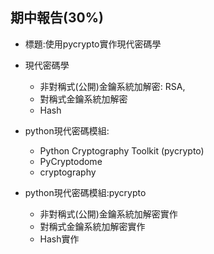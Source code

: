 ## 期中報告(30%)

- 標題:使用pycrypto實作現代密碼學

- 現代密碼學
  - 非對稱式(公開)金鑰系統加解密: RSA,
  - 對稱式金鑰系統加解密
  - Hash
- python現代密碼模組:
  - Python Cryptography Toolkit (pycrypto)
  - PyCryptodome
  - cryptography 
- python現代密碼模組:pycrypto
  - 非對稱式(公開)金鑰系統加解密實作
  - 對稱式金鑰系統加解密實作
  - Hash實作
